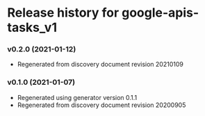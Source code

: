 # Release history for google-apis-tasks_v1

### v0.2.0 (2021-01-12)

* Regenerated from discovery document revision 20210109

### v0.1.0 (2021-01-07)

* Regenerated using generator version 0.1.1
* Regenerated from discovery document revision 20200905

